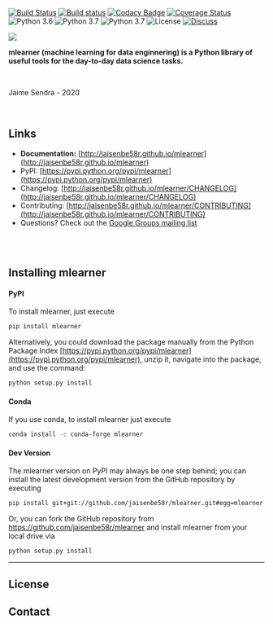 
[![Build Status](https://travis-ci.org/jaisenbe58r/mlearner.svg?branch=master)](https://travis-ci.org/jaisenbe58r/mlearner)
[![Build status](https://ci.appveyor.com/api/projects/status/7vx20e0h5dxcyla2/branch/master?svg=true)](https://ci.appveyor.com/project/jaisenbe58r/mlearner/branch/master)
[![Codacy Badge](https://api.codacy.com/project/badge/Grade/68209df46c8240b887db5ae5fa3cb410)](https://www.codacy.com/manual/jaisenbe58r/MLearner?utm_source=github.com&amp;utm_medium=referral&amp;utm_content=jaisenbe58r/MLearner&amp;utm_campaign=Badge_Grade)
[![Coverage Status](https://coveralls.io/repos/github/jaisenbe58r/MLearner/badge.svg?branch=master)](https://coveralls.io/github/jaisenbe58r/MLearner?branch=master)
![Python 3.6](https://img.shields.io/badge/python-3.6-blue.svg)
![Python 3.7](https://img.shields.io/badge/python-3.7-blue.svg)
![Python 3.7](https://img.shields.io/badge/python-3.8-blue.svg)
![License](https://img.shields.io/badge/license-MIT-ORANGE.svg)
[![Discuss](https://img.shields.io/badge/discuss-DISCORD-PURPLE.svg)](https://discord.gg/HUxahg)

![](./docs/sources/img/barra.jpg)


**mlearner (machine learning for data enginnering) is a Python library of useful tools for the day-to-day data science tasks.**

<br>

Jaime Sendra - 2020

<br>

## Links

- **Documentation:** [http://jaisenbe58r.github.io/mlearner](http://jaisenbe58r.github.io/mlearner)
- PyPI: [https://pypi.python.org/pypi/mlearner](https://pypi.python.org/pypi/mlearner)
- Changelog: [http://jaisenbe58r.github.io/mlearner/CHANGELOG](http://jaisenbe58r.github.io/mlearner/CHANGELOG)
- Contributing: [http://jaisenbe58r.github.io/mlearner/CONTRIBUTING](http://jaisenbe58r.github.io/mlearner/CONTRIBUTING)
- Questions? Check out the [Google Groups mailing list](https://groups.google.com/forum/#!forum/mlearner)

<br>
<br>

## Installing mlearner

#### PyPI

To install mlearner, just execute  

```bash
pip install mlearner  
```

Alternatively, you could download the package manually from the Python Package Index [https://pypi.python.org/pypi/mlearner](https://pypi.python.org/pypi/mlearner), unzip it, navigate into the package, and use the command:

```bash
python setup.py install
```

#### Conda
If you use conda, to install mlearner just execute

```bash
conda install -c conda-forge mlearner 
```

#### Dev Version

The mlearner version on PyPI may always be one step behind; you can install the latest development version from the GitHub repository by executing

```bash
pip install git+git://github.com/jaisenbe58r/mlearner.git#egg=mlearner
```

Or, you can fork the GitHub repository from https://github.com/jaisenbe58r/mlearner and install mlearner from your local drive via

```bash
python setup.py install
```


---

## License


## Contact

